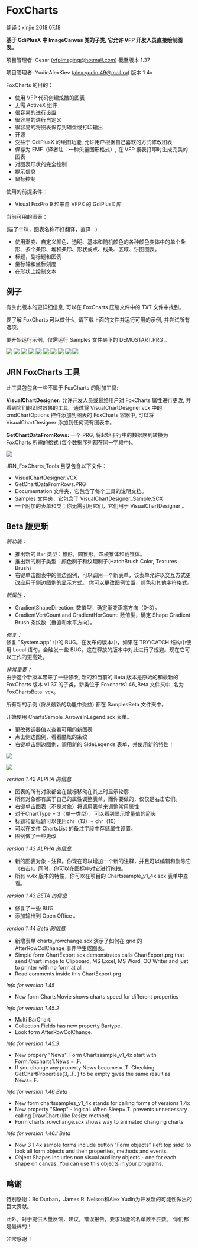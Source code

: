 # FoxCharts

翻译：xinjie  2018.07.18

**基于 GdiPlusX 中 ImageCanvas 类的子类, 它允许 VFP 开发人员直接绘制图表。**

项目管理者: Cesar ([vfpimaging@hotmail.com](mailto:vfpimaging@hotmail.com)) 截至版本 1.37

项目管理者: YudinAlexKiev (alex.yudin.49@mail.ru) 版本 1.4x

FoxCharts 的目的：
* 使用 VFP 代码创建炫酷的图表
* 无需 ActiveX 组件
* 很容易的进行设置
* 很容易的进行自定义
* 很容易的将图表保存到磁盘或打印输出
* 开源
* 受益于 GdiPlusX 的绘图功能, 允许用户根据自己喜欢的方式修改图表
* 保存为 EMF（译者注：一种矢量图形格式）, 在 VFP 报表打印时生成完美的图表
* 对图表形状的完全控制
* 提示信息
* 鼠标控制

使用的前提条件：
* Visual FoxPro 9 和来自 VFPX 的 GdiPlusX 库

当前可用的图表：

(猫了个咪，图表名称不好翻译，直译...)

* 使用渐变、自定义颜色、透明、基本和随机颜色的各种颜色变体中的单个条形、多个条形、堆积条形、形状或点、线条、区域、饼图图表。
* 标题，副标题和图例
* 坐标轴和坐标刻度
* 在形状上绘制文本

## 例子

有关此版本的更详细信息, 可以在 FoxCharts 压缩文件中的 TXT 文件中找到。

要了解 FoxCharts 可以做什么, 请下载上面的文件并运行可用的示例, 并尝试所有选项。

要开始运行示例，仅需运行 Samples 文件夹下的 DEMOSTART.PRG 。

![](FoxCharts_1Donut.png)
![](FoxCharts_2Line.png)
![](FoxCharts_3multibar.png)
![](FoxCharts_4monoch.png)
![](FoxCharts_5Pie.png)
![](FoxCharts_6Shapes.png)
![](FoxCharts_7Stacked.png)
![](FoxCharts_8Area.png)
![](FoxCharts_FoxChartsNew_4.png)
![](FoxCharts_FoxChartsNew_3.png)

## JRN FoxCharts 工具

此工具包包含一些不属于 FoxCharts 的附加工具:

**VisualChartDesigner:** 允许开发人员或最终用户对 FoxCharts 属性进行更改, 并看到它们的即时效果的工具。通过将 VisualChartDesigner.vcx 中的 cmdChartOptions 控件添加到图表的 FoxCharts 容器中, 可以将 VisualChartDesigner 添加到任何现有图表中。

**GetChartDataFromRows:** 一个 PRG, 将起始于行中的数据序列转换为 FoxCharts 所需的格式 (每个数据序列都在同一字段中)。

![](FoxCharts%20Tools_VisualChartDesigner.png)

JRN_FoxCharts_Tools 目录包含以下文件：
* VisualChartDesigner.VCX
* GetChartDataFromRows.PRG
* Documentation 文件夹，它包含了每个工具的说明文档。
* Samples 文件夹，它包含了 VisualChartDesigner_Sample.SCX
* 一个附加的表单和类；你无需引用它们，它们用于  VisualChartDesigner 。

## Beta 版更新

*新功能：*
* 推出新的 Bar 类型：锥形，圆锥形，四棱锥体和截锥体。
* 推出新的刷子类型：颜色刷子和纹理刷子(HatchBrush Color, Textures Brush)
* 右键单击图表中的侧边图例，可以调用一个新表单，该表单允许以交互方式更改应用于侧边图例的显示方式。 你可以更改图例位置，颜色和其他字符格式。

*新属性：*
* GradientShapeDirection: 数值型，确定渐变画笔方向（0-3）。
* GradientVertCount and GradientHorCount: 数值型，确定 Shape Gradient Brush 条纹数（垂直和水平方向）。

*修复：*  
修复 "System.app" 中的 BUG。在发布的版本中，如果在 TRY/CATCH 结构中使用 Local 语句，会触发一些 BUG，这在释放的版本中对此进行了规避。现在它可以工作的更高效。

*非常重要：*  
由于这个新版本带来了一些修改, 新的和当前的 Beta 版本是原始的和最新的 FoxCharts 版本 v1.37 的子类。新类位于 Foxcharts1.46_Beta 文件夹中, 名为 FoxChartsBeta. vcx。

所有新的示例 (将从最新的功能中受益) 都在 SamplesBeta 文件夹中。

开始使用 ChartsSample_ArrowsInLegend.scx 表单。
- 更改微调器值以查看可用的新图表
- 点击侧边图例，看看酷炫的条纹
- 右键单击侧边图例，调用新的 SideLegends 表单，并使用新的特性！

![](FoxChartsNew_4.png)

![](FoxChartsNew_3.png)

*version 1.42 ALPHA 的信息*
- 图表的所有对象都会在鼠标移动在其上时显示轮廓
- 所有对象都有属于自己的属性调整表单，而你要做的，仅仅是右击它们。
- 右键单击图表（不是对象）将调用表单来调整常用属性
- 对于ChartType = 3（单一类型），可以看到显示增量值的箭头
- 标题和副标题可以使用chr（13）+ chr（10）
- 可以在文件 ChartsList 的备注字段中存储属性设置。
- 图例做了一些更改

*version 1.43 ALPHA 的信息*
- 新的图表对象 - 注释。你现在可以增加一个新的注释，并且可以编辑和删除它（右击）。同时，你可以在图标中对它进行拖拽。
- 所有 v.4x 版本的特性，你可以在项目的 Chartssample_v1_4x.scx 表单中查看。

*version 1.43 BETA 的信息*
- 修复了一些 BUG
- 添加输出到 Open Office 。

*version 1.44 Beta 的信息*
* 新增表单 charts_rowchange.scx 演示了如何在 grid 的 AfterRowColChange 事件中生成图表。
* Simple form ChartExport.scx demonstrates calls ChartExport.prg that send Chart image to Clipboard, MS Excel, MS Word, OO Writer and just to printer with no form at all.
* Read comments inside this ChartExport.prg

*Info for version 1.45*  
* New form ChartsMovie shows charts speed for different properties

*Info for version 1.45.2*  
* Multi BarChart.
* Collection Fields has new property Bartype.
* Look form AfterRowColChange.

*Info for version 1.45.3*  
* New propery "News". Form Chartssample_v1_4x start with Form.foxcharts1.News = .F.
* If you change any property News become = .T.
Checking GetChartProperties(3, .F. ) to be empty gives the same result as News=.F.

*Info for version 1.46 Beta*  
* New form chartssamples_v1_4x stands for calling forms of versions 1.4x
* New property "Sleep" - logical. When Sleep=.T. prevents unnecessary calling DrawChart (like Resize method).
* Form charts_rowchange.scx shows way to animated changing charts

*Info for version 1.46.1 Beta*  
* Now 3 1.4x sample forms include button "Form objects" (left top side) to look all form objects and their properties, methods and events.
* Object Shapes includes non visual auxiliary objects - one for each shape on canvas.
You can use this objects in your programs.

## 鸣谢

特别感谢：Bo Durban，James R. Nelson和Alex Yudin为开发新的可能性做出的巨大贡献。

此外，对于提供大量反馈，建议，错误报告，要求功能的名单数不胜数。
你们都是最棒的！

非常感谢 ！
